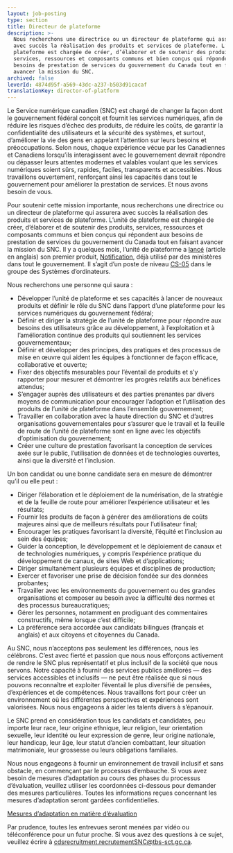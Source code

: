 ```yaml
---
layout: job-posting
type: section
title: Directeur de plateforme
description: >-
  Nous recherchons une directrice ou un directeur de plateforme qui assurera
  avec succès la réalisation des produits et services de plateforme. L’unité de
  plateforme est chargée de créer, d’élaborer et de soutenir des produits,
  services, ressources et composants communs et bien conçus qui répondent aux
  besoins de prestation de services du gouvernement du Canada tout en faisant
  avancer la mission du SNC.
archived: false
leverId: 4874d95f-a569-43dc-a237-b503d91cacaf
translationKey: director-of-platform
---
```

Le Service numérique canadien (SNC) est chargé de changer la façon dont le gouvernement fédéral conçoit et fournit les services numériques, afin de réduire les risques d’échec des produits, de réduire les coûts, de garantir la confidentialité des utilisateurs et la sécurité des systèmes, et surtout, d’améliorer la vie des gens en appelant l’attention sur leurs besoins et préoccupations. Selon nous, chaque expérience vécue par les Canadiennes et Canadiens lorsqu’ils interagissent avec le gouvernement devrait répondre ou dépasser leurs attentes modernes et valables voulant que les services numériques soient sûrs, rapides, faciles, transparents et accessibles. Nous travaillons ouvertement, renforçant ainsi les capacités dans tout le gouvernement pour améliorer la prestation de services. Et nous avons besoin de vous.

Pour soutenir cette mission importante, nous recherchons une directrice ou un directeur de plateforme qui assurera avec succès la réalisation des produits et services de plateforme. L’unité de plateforme est chargée de créer, d’élaborer et de soutenir des produits, services, ressources et composants communs et bien conçus qui répondent aux besoins de prestation de services du gouvernement du Canada tout en faisant avancer la mission du SNC. Il y a quelques mois, l’unité de plateforme a [lancé](https://nationalpost.com/pmn/news-pmn/canada-news-pmn/youve-got-mail-feds-test-new-e-notification-service-to-save-cash-time) (article en anglais) son premier produit, [Notification](https://notification.alpha.canada.ca/), déjà utilisé par des ministères dans tout le gouvernement. Il s’agit d’un poste de niveau [CS-05](https://www.tbs-sct.gc.ca/agreements-conventions/view-visualiser-fra.aspx?id=1#toc12259212260) dans le groupe des Systèmes d’ordinateurs.

Nous recherchons une personne qui saura :

* Développer l’unité de plateforme et ses capacités à lancer de nouveaux produits et définir le rôle du SNC dans l’apport d’une plateforme pour les services numériques du gouvernement fédéral;
* Définir et diriger la stratégie de l’unité de plateforme pour répondre aux besoins des utilisateurs grâce au développement, à l’exploitation et à l’amélioration continue des produits qui soutiennent les services gouvernementaux;
* Définir et développer des principes, des pratiques et des processus de mise en œuvre qui aident les équipes à fonctionner de façon efficace, collaborative et ouverte;
* Fixer des objectifs mesurables pour l’éventail de produits et s’y rapporter pour mesurer et démontrer les progrès relatifs aux bénéfices attendus;
* S’engager auprès des utilisateurs et des parties prenantes par divers moyens de communication pour encourager l’adoption et l’utilisation des produits de l’unité de plateforme dans l’ensemble gouvernement;
* Travailler en collaboration avec la haute direction du SNC et d’autres organisations gouvernementales pour s’assurer que le travail et la feuille de route de l’unité de plateforme sont en ligne avec les objectifs d’optimisation du gouvernement;
* Créer une culture de prestation favorisant la conception de services axée sur le public, l’utilisation de données et de technologies ouvertes, ainsi que la diversité et l’inclusion.

Un bon candidat ou une bonne candidate sera en mesure de démontrer qu’il ou elle peut :

* Diriger l’élaboration et le déploiement de la numérisation, de la stratégie et de la feuille de route pour améliorer l’expérience utilisateur et les résultats;
* Fournir les produits de façon à générer des améliorations de coûts majeures ainsi que de meilleurs résultats pour l’utilisateur final;
* Encourager les pratiques favorisant la diversité, l’équité et l’inclusion au sein des équipes;
* Guider la conception, le développement et le déploiement de canaux et de technologies numériques, y compris l’expérience pratique du développement de canaux, de sites Web et d’applications;
* Diriger simultanément plusieurs équipes et disciplines de production;
* Exercer et favoriser une prise de décision fondée sur des données probantes;
* Travailler avec les environnements du gouvernement ou des grandes organisations et composer au besoin avec la difficulté des normes et des processus bureaucratiques;
* Gérer les personnes, notamment en prodiguant des commentaires constructifs, même lorsque c’est difficile;
* La préférence sera accordée aux candidats bilingues (français et anglais) et aux citoyens et citoyennes du Canada.

Au SNC, nous n’acceptons pas seulement les différences, nous les célébrons. C’est avec fierté et passion que nous nous efforçons activement de rendre le SNC plus représentatif et plus inclusif de la société que nous servons. Notre capacité à fournir des services publics améliorés — des services accessibles et inclusifs — ne peut être réalisée que si nous pouvons reconnaître et exploiter l’éventail le plus diversifié de pensées, d’expériences et de compétences. Nous travaillons fort pour créer un environnement où les différentes perspectives et expériences sont valorisées. Nous nous engageons à aider les talents divers à s’épanouir.

Le SNC prend en considération tous les candidats et candidates, peu importe leur race, leur origine ethnique, leur religion, leur orientation sexuelle, leur identité ou leur expression de genre, leur origine nationale, leur handicap, leur âge, leur statut d’ancien combattant, leur situation matrimoniale, leur grossesse ou leurs obligations familiales. 

Nous nous engageons à fournir un environnement de travail inclusif et sans obstacle, en commençant par le processus d’embauche. Si vous avez besoin de mesures d’adaptation au cours des phases du processus d’évaluation, veuillez utiliser les coordonnées ci-dessous pour demander des mesures particulières. Toutes les informations reçues concernant les mesures d’adaptation seront gardées confidentielles.

[Mesures d’adaptation en matière d’évaluation](https://www.canada.ca/fr/commission-fonction-publique/services/mesures-d-adaptation-matiere-evaluation.html)

Par prudence, toutes les entrevues seront menées par vidéo ou téléconférence pour un futur proche. Si vous avez des questions à ce sujet, veuillez écrire à [cdsrecruitment.recrutementSNC@tbs-sct.gc.ca](mailto:mailto:cdsrecruitment.recrutementSNC@tbs-sct.gc.ca).
